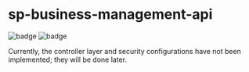 # sp-business-management-api


![badge](https://img.shields.io/badge/SpringBoot-128c14.svg?style=for-the-badge)
![badge](https://img.shields.io/badge/jhipster-128c14.svg?style=for-the-badge)

 Currently, the controller layer and security configurations have not been implemented; they will be done later.
